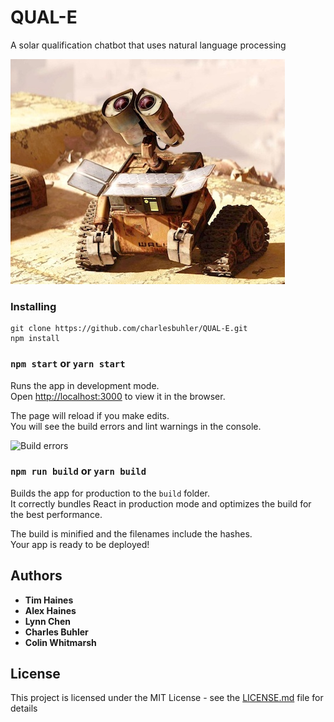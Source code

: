 # QUAL-E

A solar qualification chatbot that uses natural language processing

<img src='https://github.com/charlesbuhler/QUAL-E/raw/master/src/assets/WALL-E.jpg' alt='WALL-E image'>

### Installing

```
git clone https://github.com/charlesbuhler/QUAL-E.git
npm install
```

### `npm start` or `yarn start`

Runs the app in development mode.<br>
Open [http://localhost:3000](http://localhost:3000) to view it in the browser.

The page will reload if you make edits.<br>
You will see the build errors and lint warnings in the console.

<img src='https://camo.githubusercontent.com/41678b3254cf583d3186c365528553c7ada53c6e/687474703a2f2f692e696d6775722e636f6d2f466e4c566677362e706e67' width='600' alt='Build errors'>

### `npm run build` or `yarn build`

Builds the app for production to the `build` folder.<br>
It correctly bundles React in production mode and optimizes the build for the best performance.

The build is minified and the filenames include the hashes.<br>
Your app is ready to be deployed!

## Authors

* **Tim Haines**
* **Alex Haines**
* **Lynn Chen**
* **Charles Buhler**
* **Colin Whitmarsh**

## License

This project is licensed under the MIT License - see the [LICENSE.md](LICENSE.md) file for details
